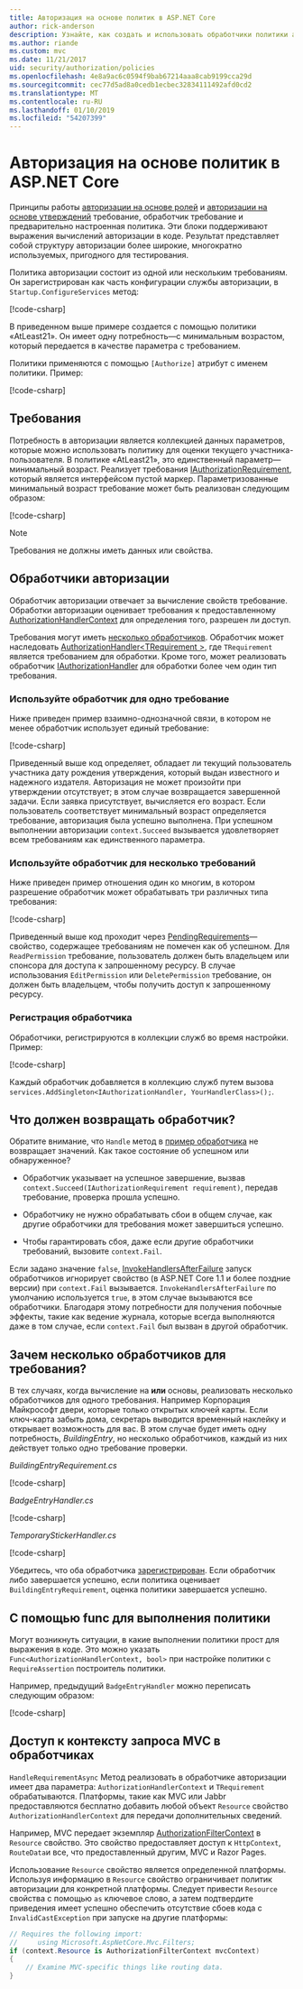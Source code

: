 ```yaml
---
title: Авторизация на основе политик в ASP.NET Core
author: rick-anderson
description: Узнайте, как создать и использовать обработчики политики авторизации для принудительного применения требований к авторизации в приложении ASP.NET Core.
ms.author: riande
ms.custom: mvc
ms.date: 11/21/2017
uid: security/authorization/policies
ms.openlocfilehash: 4e8a9ac6c0594f9bab67214aaa8cab9199cca29d
ms.sourcegitcommit: cec77d5ad8a0cedb1ecbec32834111492afd0cd2
ms.translationtype: MT
ms.contentlocale: ru-RU
ms.lasthandoff: 01/10/2019
ms.locfileid: "54207399"
---
```

# <a name="policy-based-authorization-in-aspnet-core"></a>Авторизация на основе политик в ASP.NET Core

Принципы работы [авторизации на основе ролей](xref:security/authorization/roles) и [авторизации на основе утверждений](xref:security/authorization/claims) требование, обработчик требование и предварительно настроенная политика. Эти блоки поддерживают выражения вычислений авторизации в коде. Результат представляет собой структуру авторизации более широкие, многократно используемых, пригодного для тестирования.

Политика авторизации состоит из одной или нескольким требованиям. Он зарегистрирован как часть конфигурации службы авторизации, в `Startup.ConfigureServices` метод:

[!code-csharp[](policies/samples/PoliciesAuthApp1/Startup.cs?range=40-41,50-55,63,72)]

В приведенном выше примере создается с помощью политики «AtLeast21». Он имеет одну потребность&mdash;с минимальным возрастом, который передается в качестве параметра с требованием.

Политики применяются с помощью `[Authorize]` атрибут с именем политики. Пример:

[!code-csharp[](policies/samples/PoliciesAuthApp1/Controllers/AlcoholPurchaseController.cs?name=snippet_AlcoholPurchaseControllerClass&highlight=4)]

## <a name="requirements"></a>Требования

Потребность в авторизации является коллекцией данных параметров, которые можно использовать политику для оценки текущего участника-пользователя. В политике «AtLeast21», это единственный параметр&mdash;минимальный возраст. Реализует требования [IAuthorizationRequirement](/dotnet/api/microsoft.aspnetcore.authorization.iauthorizationrequirement), который является интерфейсом пустой маркер. Параметризованные минимальный возраст требование может быть реализован следующим образом:

[!code-csharp[](policies/samples/PoliciesAuthApp1/Services/Requirements/MinimumAgeRequirement.cs?name=snippet_MinimumAgeRequirementClass)]

> [!NOTE]
> Требования не должны иметь данных или свойства.

<a name="security-authorization-policies-based-authorization-handler"></a>

## <a name="authorization-handlers"></a>Обработчики авторизации

Обработчик авторизации отвечает за вычисление свойств требование. Обработки авторизации оценивает требования к предоставленному [AuthorizationHandlerContext](/dotnet/api/microsoft.aspnetcore.authorization.authorizationhandlercontext) для определения того, разрешен ли доступ.

Требования могут иметь [несколько обработчиков](#security-authorization-policies-based-multiple-handlers). Обработчик может наследовать [AuthorizationHandler\<TRequirement >](/dotnet/api/microsoft.aspnetcore.authorization.authorizationhandler-1), где `TRequirement` является требованием для обработки. Кроме того, может реализовать обработчик [IAuthorizationHandler](/dotnet/api/microsoft.aspnetcore.authorization.iauthorizationhandler) для обработки более чем один тип требования.

### <a name="use-a-handler-for-one-requirement"></a>Используйте обработчик для одно требование

<a name="security-authorization-handler-example"></a>

Ниже приведен пример взаимно-однозначной связи, в котором не менее обработчик использует единый требование:

[!code-csharp[](policies/samples/PoliciesAuthApp1/Services/Handlers/MinimumAgeHandler.cs?name=snippet_MinimumAgeHandlerClass)]

Приведенный выше код определяет, обладает ли текущий пользователь участника дату рождения утверждения, который выдан известного и надежного издателя. Авторизация не может произойти при утверждении отсутствует; в этом случае возвращается завершенной задачи. Если заявка присутствует, вычисляется его возраст. Если пользователь соответствует минимальный возраст определяется требование, авторизация была успешно выполнена. При успешном выполнении авторизации `context.Succeed` вызывается удовлетворяет всем требованиям как единственного параметра.

### <a name="use-a-handler-for-multiple-requirements"></a>Используйте обработчик для несколько требований

Ниже приведен пример отношения один ко многим, в котором разрешение обработчик может обрабатывать три различных типа требования:

[!code-csharp[](policies/samples/PoliciesAuthApp1/Services/Handlers/PermissionHandler.cs?name=snippet_PermissionHandlerClass)]

Приведенный выше код проходит через [PendingRequirements](/dotnet/api/microsoft.aspnetcore.authorization.authorizationhandlercontext.pendingrequirements#Microsoft_AspNetCore_Authorization_AuthorizationHandlerContext_PendingRequirements)&mdash;свойство, содержащее требованиям не помечен как об успешном. Для `ReadPermission` требование, пользователь должен быть владельцем или спонсора для доступа к запрошенному ресурсу. В случае использования `EditPermission` или `DeletePermission` требование, он должен быть владельцем, чтобы получить доступ к запрошенному ресурсу.

<a name="security-authorization-policies-based-handler-registration"></a>

### <a name="handler-registration"></a>Регистрация обработчика

Обработчики, регистрируются в коллекции служб во время настройки. Пример:

[!code-csharp[](policies/samples/PoliciesAuthApp1/Startup.cs?range=40-41,50-55,63-65,72)]

Каждый обработчик добавляется в коллекцию служб путем вызова `services.AddSingleton<IAuthorizationHandler, YourHandlerClass>();`.

## <a name="what-should-a-handler-return"></a>Что должен возвращать обработчик?

Обратите внимание, что `Handle` метод в [пример обработчика](#security-authorization-handler-example) не возвращает значений. Как такое состояние об успешном или обнаруженное?

* Обработчик указывает на успешное завершение, вызвав `context.Succeed(IAuthorizationRequirement requirement)`, передав требование, проверка прошла успешно.

* Обработчику не нужно обрабатывать сбои в общем случае, как другие обработчики для требования может завершиться успешно.

* Чтобы гарантировать сбоя, даже если другие обработчики требований, вызовите `context.Fail`.

Если задано значение `false`, [InvokeHandlersAfterFailure](/dotnet/api/microsoft.aspnetcore.authorization.authorizationoptions.invokehandlersafterfailure#Microsoft_AspNetCore_Authorization_AuthorizationOptions_InvokeHandlersAfterFailure) запуск обработчиков игнорирует свойство (в ASP.NET Core 1.1 и более поздние версии) при `context.Fail` вызывается. `InvokeHandlersAfterFailure` по умолчанию используется `true`, в этом случае вызываются все обработчики. Благодаря этому потребности для получения побочные эффекты, такие как ведение журнала, которые всегда выполняются даже в том случае, если `context.Fail` был вызван в другой обработчик.

<a name="security-authorization-policies-based-multiple-handlers"></a>

## <a name="why-would-i-want-multiple-handlers-for-a-requirement"></a>Зачем несколько обработчиков для требования?

В тех случаях, когда вычисление на **или** основы, реализовать несколько обработчиков для одного требования. Например Корпорация Майкрософт двери, которые только открытых ключей карты. Если ключ-карта забыть дома, секретарь выводится временный наклейку и открывает возможность для вас. В этом случае будет иметь одну потребность, *BuildingEntry*, но несколько обработчиков, каждый из них действует только одно требование проверки.

*BuildingEntryRequirement.cs*

[!code-csharp[](policies/samples/PoliciesAuthApp1/Services/Requirements/BuildingEntryRequirement.cs?name=snippet_BuildingEntryRequirementClass)]

*BadgeEntryHandler.cs*

[!code-csharp[](policies/samples/PoliciesAuthApp1/Services/Handlers/BadgeEntryHandler.cs?name=snippet_BadgeEntryHandlerClass)]

*TemporaryStickerHandler.cs*

[!code-csharp[](policies/samples/PoliciesAuthApp1/Services/Handlers/TemporaryStickerHandler.cs?name=snippet_TemporaryStickerHandlerClass)]

Убедитесь, что оба обработчика [зарегистрирован](xref:security/authorization/policies#security-authorization-policies-based-handler-registration). Если обработчик либо завершается успешно, если политика оценивает `BuildingEntryRequirement`, оценка политики завершается успешно.

## <a name="using-a-func-to-fulfill-a-policy"></a>С помощью func для выполнения политики

Могут возникнуть ситуации, в какие выполнении политики прост для выражения в коде. Это можно указать `Func<AuthorizationHandlerContext, bool>` при настройке политики с `RequireAssertion` построитель политики.

Например, предыдущий `BadgeEntryHandler` можно переписать следующим образом:

[!code-csharp[](policies/samples/PoliciesAuthApp1/Startup.cs?range=52-53,57-63)]

## <a name="accessing-mvc-request-context-in-handlers"></a>Доступ к контексту запроса MVC в обработчиках

`HandleRequirementAsync` Метод реализовать в обработчике авторизации имеет два параметра: `AuthorizationHandlerContext` и `TRequirement` обрабатываются. Платформы, такие как MVC или Jabbr предоставляются бесплатно добавить любой объект `Resource` свойство `AuthorizationHandlerContext` для передачи дополнительных сведений.

Например, MVC передает экземпляр [AuthorizationFilterContext](/dotnet/api/?term=AuthorizationFilterContext) в `Resource` свойство. Это свойство предоставляет доступ к `HttpContext`, `RouteData`и все, что предоставленный другим, MVC и Razor Pages.

Использование `Resource` свойство является определенной платформы. Используя информацию в `Resource` свойство ограничивает политик авторизации для конкретной платформы. Следует привести `Resource` свойства с помощью `as` ключевое слово, а затем подтвердите приведения имеет успешно обеспечить отсутствие сбоев кода с `InvalidCastException` при запуске на другие платформы:

```csharp
// Requires the following import:
//     using Microsoft.AspNetCore.Mvc.Filters;
if (context.Resource is AuthorizationFilterContext mvcContext)
{
    // Examine MVC-specific things like routing data.
}
```
